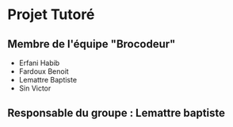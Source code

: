 # Projet Tutoré
## Membre de l'équipe "Brocodeur" 
 - Erfani Habib
 - Fardoux Benoit
 - Lemattre Baptiste
 - Sin Victor
## Responsable du groupe : Lemattre baptiste